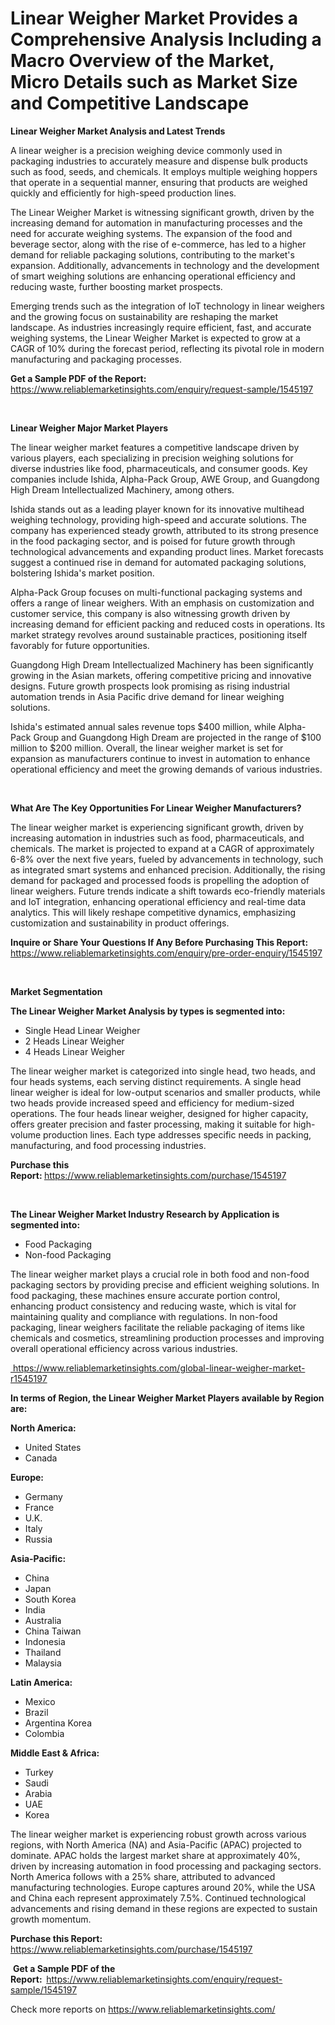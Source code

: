 <p><h1>Linear Weigher Market Provides a Comprehensive Analysis Including a Macro Overview of the Market, Micro Details such as Market Size and Competitive Landscape</h1></p><p><strong>Linear Weigher Market Analysis and Latest Trends</strong></p>
<p><p>A linear weigher is a precision weighing device commonly used in packaging industries to accurately measure and dispense bulk products such as food, seeds, and chemicals. It employs multiple weighing hoppers that operate in a sequential manner, ensuring that products are weighed quickly and efficiently for high-speed production lines.</p><p>The Linear Weigher Market is witnessing significant growth, driven by the increasing demand for automation in manufacturing processes and the need for accurate weighing systems. The expansion of the food and beverage sector, along with the rise of e-commerce, has led to a higher demand for reliable packaging solutions, contributing to the market's expansion. Additionally, advancements in technology and the development of smart weighing solutions are enhancing operational efficiency and reducing waste, further boosting market prospects.</p><p>Emerging trends such as the integration of IoT technology in linear weighers and the growing focus on sustainability are reshaping the market landscape. As industries increasingly require efficient, fast, and accurate weighing systems, the Linear Weigher Market is expected to grow at a CAGR of 10% during the forecast period, reflecting its pivotal role in modern manufacturing and packaging processes.</p></p>
<p><strong>Get a Sample PDF of the Report:&nbsp;</strong> <a href="https://www.reliablemarketinsights.com/enquiry/request-sample/1545197?utm_campaign=3033&utm_medium=2&utm_source=Github&utm_content=ia&utm_term=08042025&utm_id=linear-weigher">https://www.reliablemarketinsights.com/enquiry/request-sample/1545197</a></p>
<p>&nbsp;</p>
<p><strong>Linear Weigher Major Market Players</strong></p>
<p><p>The linear weigher market features a competitive landscape driven by various players, each specializing in precision weighing solutions for diverse industries like food, pharmaceuticals, and consumer goods. Key companies include Ishida, Alpha-Pack Group, AWE Group, and Guangdong High Dream Intellectualized Machinery, among others.</p><p>Ishida stands out as a leading player known for its innovative multihead weighing technology, providing high-speed and accurate solutions. The company has experienced steady growth, attributed to its strong presence in the food packaging sector, and is poised for future growth through technological advancements and expanding product lines. Market forecasts suggest a continued rise in demand for automated packaging solutions, bolstering Ishida's market position.</p><p>Alpha-Pack Group focuses on multi-functional packaging systems and offers a range of linear weighers. With an emphasis on customization and customer service, this company is also witnessing growth driven by increasing demand for efficient packing and reduced costs in operations. Its market strategy revolves around sustainable practices, positioning itself favorably for future opportunities.</p><p>Guangdong High Dream Intellectualized Machinery has been significantly growing in the Asian markets, offering competitive pricing and innovative designs. Future growth prospects look promising as rising industrial automation trends in Asia Pacific drive demand for linear weighing solutions.</p><p>Ishida's estimated annual sales revenue tops $400 million, while Alpha-Pack Group and Guangdong High Dream are projected in the range of $100 million to $200 million. Overall, the linear weigher market is set for expansion as manufacturers continue to invest in automation to enhance operational efficiency and meet the growing demands of various industries.</p></p>
<p>&nbsp;</p>
<p><strong>What Are The Key Opportunities For Linear Weigher Manufacturers?</strong></p>
<p><p>The linear weigher market is experiencing significant growth, driven by increasing automation in industries such as food, pharmaceuticals, and chemicals. The market is projected to expand at a CAGR of approximately 6-8% over the next five years, fueled by advancements in technology, such as integrated smart systems and enhanced precision. Additionally, the rising demand for packaged and processed foods is propelling the adoption of linear weighers. Future trends indicate a shift towards eco-friendly materials and IoT integration, enhancing operational efficiency and real-time data analytics. This will likely reshape competitive dynamics, emphasizing customization and sustainability in product offerings.</p></p>
<p><strong>Inquire or Share Your Questions If Any Before Purchasing This Report:</strong> <a href="https://www.reliablemarketinsights.com/enquiry/pre-order-enquiry/1545197?utm_campaign=3033&utm_medium=2&utm_source=Github&utm_content=ia&utm_term=08042025&utm_id=linear-weigher">https://www.reliablemarketinsights.com/enquiry/pre-order-enquiry/1545197</a></p>
<p>&nbsp;</p>
<p><strong>Market Segmentation</strong></p>
<p><strong>The Linear Weigher Market Analysis by types is segmented into:</strong></p>
<p><ul><li>Single Head Linear Weigher</li><li>2 Heads Linear Weigher</li><li>4 Heads Linear Weigher</li></ul></p>
<p><p>The linear weigher market is categorized into single head, two heads, and four heads systems, each serving distinct requirements. A single head linear weigher is ideal for low-output scenarios and smaller products, while two heads provide increased speed and efficiency for medium-sized operations. The four heads linear weigher, designed for higher capacity, offers greater precision and faster processing, making it suitable for high-volume production lines. Each type addresses specific needs in packing, manufacturing, and food processing industries.</p></p>
<p><strong>Purchase this Report:&nbsp;</strong><a href="https://www.reliablemarketinsights.com/purchase/1545197?utm_campaign=3033&utm_medium=2&utm_source=Github&utm_content=ia&utm_term=08042025&utm_id=linear-weigher">https://www.reliablemarketinsights.com/purchase/1545197</a></p>
<p>&nbsp;</p>
<p><strong>The Linear Weigher Market Industry Research by Application is segmented into:</strong></p>
<p><ul><li>Food Packaging</li><li>Non-food Packaging</li></ul></p>
<p><p>The linear weigher market plays a crucial role in both food and non-food packaging sectors by providing precise and efficient weighing solutions. In food packaging, these machines ensure accurate portion control, enhancing product consistency and reducing waste, which is vital for maintaining quality and compliance with regulations. In non-food packaging, linear weighers facilitate the reliable packaging of items like chemicals and cosmetics, streamlining production processes and improving overall operational efficiency across various industries.</p></p>
<p><a href="https://www.reliablemarketinsights.com/global-linear-weigher-market-r1545197?utm_campaign=3033&utm_medium=2&utm_source=Github&utm_content=ia&utm_term=08042025&utm_id=linear-weigher">&nbsp;https://www.reliablemarketinsights.com/global-linear-weigher-market-r1545197</a></p>
<p><strong>In terms of Region, the Linear Weigher Market Players available by Region are:</strong></p>
<p>
    <p> <strong> North America: </strong>
        <ul>
            <li>United States</li>
            <li>Canada</li>
        </ul>
        </p> 
    <p> <strong> Europe: </strong>
        <ul>
            <li>Germany</li>
            <li>France</li>
            <li>U.K.</li>
            <li>Italy</li>
            <li>Russia</li>
        </ul>
        </p> 
    <p> <strong> Asia-Pacific: </strong>
        <ul>
            <li>China</li>
            <li>Japan</li>
            <li>South Korea</li>
            <li>India</li>
            <li>Australia</li>
            <li>China Taiwan</li>
            <li>Indonesia</li>
            <li>Thailand</li>
            <li>Malaysia</li>
        </ul>
        </p> 
    <p> <strong> Latin America: </strong>
        <ul>
            <li>Mexico</li>
            <li>Brazil</li>
            <li>Argentina Korea</li>
            <li>Colombia</li>
        </ul>
        </p> 
    <p> <strong> Middle East & Africa: </strong>
        <ul>
            <li>Turkey</li>
            <li>Saudi</li>
            <li>Arabia</li>
            <li>UAE</li>
            <li>Korea</li>
        </ul>
    </p>
    </p>
<p><p>The linear weigher market is experiencing robust growth across various regions, with North America (NA) and Asia-Pacific (APAC) projected to dominate. APAC holds the largest market share at approximately 40%, driven by increasing automation in food processing and packaging sectors. North America follows with a 25% share, attributed to advanced manufacturing technologies. Europe captures around 20%, while the USA and China each represent approximately 7.5%. Continued technological advancements and rising demand in these regions are expected to sustain growth momentum.</p></p>
<p><strong>Purchase this Report: </strong><a href="https://www.reliablemarketinsights.com/purchase/1545197?utm_campaign=3033&utm_medium=2&utm_source=Github&utm_content=ia&utm_term=08042025&utm_id=linear-weigher">https://www.reliablemarketinsights.com/purchase/1545197</a></p>
<p>&nbsp;<strong>Get a Sample PDF of the Report:&nbsp;&nbsp;</strong><a href="https://www.reliablemarketinsights.com/enquiry/request-sample/1545197?utm_campaign=3033&utm_medium=2&utm_source=Github&utm_content=ia&utm_term=08042025&utm_id=linear-weigher">https://www.reliablemarketinsights.com/enquiry/request-sample/1545197</a></p>
<p><strong></strong></p>
<p>Check more reports on <a href="https://www.reliablemarketinsights.com/?utm_campaign=3033&utm_medium=2&utm_source=Github&utm_content=ia&utm_term=08042025&utm_id=linear-weigher">https://www.reliablemarketinsights.com/</a></p>